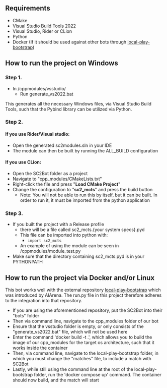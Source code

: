 ## Requirements

- CMake
- Visual Studio Build Tools 2022
- Visual Studio, Rider or CLion
- Python
- Docker (If it should be used against other bots through [local-play-bootstrap](https://github.com/aiarena/local-play-bootstrap))

## How to run the project on Windows

### Step 1.

- In /cppmodules/vsstudio/
  - Run generate_vs2022.bat

This generates all the necessary Windows files, via Visual Studio Build Tools,
such that the Pybind library can be utilized via Python.

### Step 2.

#### If you use Rider/Visual studio:

- Open the generated sc2modules.sln in your IDE
- The module can then be built by running the ALL_BUILD configuration

#### If you use CLion:

- Open the SC2Bot folder as a project
- Navigate to "cpp_modules/CMakeLists.txt"
- Right-click the file and press "**Load CMake Project**"
- Change the configuration to "**sc2_mcts**" and press the build button
  - Note: You will not be able to run this by itself, but it can be built. In order to run it, it must be imported from the python application

### Step 3.

- If you built the project with a Release profile
  - there will be a file called sc2_mcts.{your system specs}.pyd
  - This file can be imported into python with:
    - `import sc2_mcts`
  - An example of using the module can be seen in /cppmodules/module_test.py
- Make sure that the directory containing sc2_mcts.pyd is in your PYTHONPATH

## How to run the project via Docker and/or Linux

This bot works well with the external repository [local-play-bootstrap](https://github.com/aiarena/local-play-bootstrap)
which was introduced by AIArena. The run.py file in this project therefore adheres
to the integration into that repository.

- If you are using the aforementioned repository, put the SC2Bot into their
  "bots" folder
- Then via command line, navigate to the cpp_modules folder of our bot
- Ensure that the vsstudio folder is empty, or only consists of the
  "generate_vs2022.bat" file, which will not be used here
- Enter the command 'docker build -t .', which allows you to build the image of
  our cpp_modules for the target os architecture, such that it works inside the
  container
- Then, via command line, navigate to the local-play-bootstrap folder, in which
  you must change the "matches" file, to include a match with SC2Bot
- Lastly, while still using the command line at the root of the local-play-bootstrap
  folder, run the 'docker compose up' command. The container should now build, and
  the match will start
